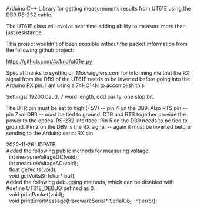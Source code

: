 Arduino C++ Library for getting measurements results from UT61E using the DB9 RS-232 cable.

The UT61E class will evolve over time adding ability to measure more than just resistance.

This project wouldn't of been possible without the packet information from the following github project:

https://github.com/4x1md/ut61e_py

Special thanks to synthiq on Modwigglers.com for informing me that the RX signal from the DB9 of the UT61E needs to be inverted before going into the Arduino RX pin.  I am using a 74HC14N to accomplish this.

Settings:  19200 baud, 7 word length, odd parity, one stop bit.

The DTR pin must be set to high (+5V) -- pin 4 on the DB9.  Also RTS pin -- pin 7 on DB9 -- must be tied to ground.  DTR and RTS together provide the power to the optical RS-232 interface.  Pin 5 on the DB9 needs to be tied to ground.  Pin 2 on the DB9 is the RX signal -- again it must be inverted before sending to the Arduino serial RX pin.

2022-11-26 UDPATE:<br>
Added the following public methods for measuring voltage:<br>
&nbsp;&nbsp;int measureVoltageDC(void);<br>
&nbsp;&nbsp;int measureVoltageAC(void);<br>
&nbsp;&nbsp;float getVolts(void);<br>
&nbsp;&nbsp;void getVoltsStr(char* buf);<br>
Added the following debugging methods, which can be disabled with #define UT61E_DEBUG defined as 0.<br>
&nbsp;&nbsp;void printPacket(void);<br>
&nbsp;&nbsp;void printErrorMessage(HardwareSerial* SerialObj, int error);<br>
